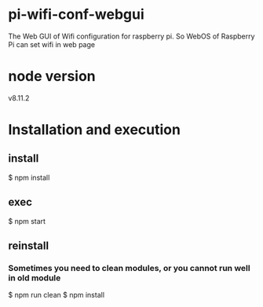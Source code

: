 # pi-wifi-conf-webgui
The Web GUI of Wifi configuration for raspberry pi. So WebOS of Raspberry Pi can set wifi in web page

# node version
v8.11.2

# Installation and execution

## install
$ npm install
## exec
$ npm start

## reinstall
### Sometimes you need to clean modules, or you cannot run well in old module
$ npm run clean
$ npm install 
